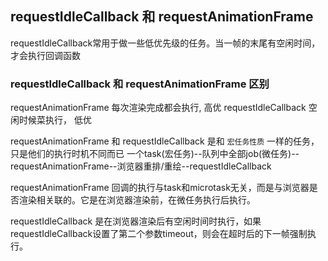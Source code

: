 ## requestIdleCallback 和 requestAnimationFrame
requestIdleCallback常用于做一些低优先级的任务。当一帧的末尾有空闲时间，才会执行回调函数


###  requestIdleCallback 和 requestAnimationFrame 区别
requestAnimationFrame 每次渲染完成都会执行, 高优
requestIdleCallback 空闲时候菜执行， 低优

 
requestAnimationFrame 和 requestIdleCallback 是和 `宏任务性质` 一样的任务，只是他们的执行时机不同而已
一个task(宏任务)--队列中全部job(微任务)--requestAnimationFrame--浏览器重排/重绘--requestIdleCallback

requestAnimationFrame 回调的执行与task和microtask无关，而是与浏览器是否渲染相关联的。它是在浏览器渲染前，在微任务执行后执行。

requestIdleCallback 是在浏览器渲染后有空闲时间时执行，如果requestIdleCallback设置了第二个参数timeout，则会在超时后的下一帧强制执行。